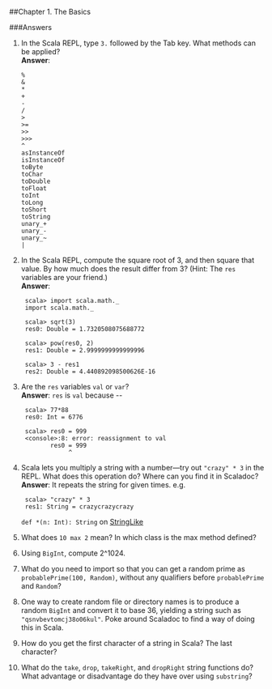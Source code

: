 ##Chapter 1. The Basics

###Answers

1. In the Scala REPL, type `3.` followed by the Tab key. What methods can be applied?     
**Answer**:

       % 
       &
       *
       +
       -
       / 
       >
       >=
       >>
       >>>
       ^
       asInstanceOf
       isInstanceOf
       toByte
       toChar
       toDouble
       toFloat
       toInt
       toLong
       toShort
       toString
       unary_+   
       unary_-    
       unary_~  
       | 
       

2. In the Scala REPL, compute the square root of 3, and then square that value. By how much does the result differ from 3? (Hint: The `res` variables are your friend.)     
**Answer**:

        scala> import scala.math._
        import scala.math._
        
        scala> sqrt(3)
        res0: Double = 1.7320508075688772
        
        scala> pow(res0, 2)
        res1: Double = 2.9999999999999996
        
        scala> 3 - res1
        res2: Double = 4.440892098500626E-16


3. Are the `res` variables `val` or `var`?     
**Answer**: `res` is `val` because --

        scala> 77*88
        res0: Int = 6776
        
        scala> res0 = 999
        <console>:8: error: reassignment to val
               res0 = 999
                    ^


4. Scala lets you multiply a string with a number—try out `"crazy" * 3` in the REPL. What does this operation do? Where can you find it in Scaladoc?     
**Answer**: It repeats the string for given times. e.g.

        scala> "crazy" * 3
        res1: String = crazycrazycrazy
        
    `def *(n: Int): String` on [StringLike](http://www.scala-lang.org/api/current/#scala.collection.immutable.StringLike)


5. What does `10 max 2` mean? In which class is the max method defined?

6. Using `BigInt`, compute 2^1024.

7. What do you need to import so that you can get a random prime as `probablePrime(100, Random)`, without any qualifiers before `probablePrime` and `Random`?

8. One way to create random file or directory names is to produce a random `BigInt` and convert it to base 36, yielding a string such as `"qsnvbevtomcj38o06kul"`. Poke around Scaladoc to find a way of doing this in Scala.

9. How do you get the first character of a string in Scala? The last character?

10. What do the `take`, `drop`, `takeRight`, and `dropRight` string functions do? What advantage or disadvantage do they have over using `substring`?

